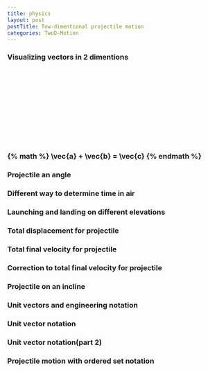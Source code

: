 ```yaml
---
title: physics
layout: post
postTitle: Tow-dimentional projectile motion
categories: TwoD-Motion
---
```


### Visualizing vectors in 2 dimentions

<div class="row">
  <div class="col-sm-6">
    <div id="svg01"></div>
  </div>
  <div class="col-sm-6">
    <br><br><br><br><br><br><br><br><br><br>
    <h3>
    {% math %}
     \vec{a} + \vec{b} = \vec{c}
    {% endmath %}
    </h3>
  </div>
</div>

### Projectile an angle

### Different way to determine time in air

### Launching and landing on different elevations

### Total displacement for projectile

### Total final velocity for projectile

### Correction to  total final velocity for projectile

### Projectile on an incline

### Unit vectors and engineering notation

### Unit vector notation

### Unit vector notation(part 2)

### Projectile motion with ordered set notation  
 

<script type="text/javascript" src="http://cdn.mathjax.org/mathjax/latest/MathJax.js?config=TeX-AMS-MML_SVG"></script>
<script src="http://d3js.org/d3.v3.min.js" charset="utf-8"></script>
<script>

  

  var pi = Math.PI;
  var aDegree = pi/180;
  
  // Point Object
  function Point(x, y){
    this.x = x;
    this.y = y;
    return this;
  };

  var endPoint = new Point();

  var x0 = y0 = 0;
  /* ベクトル線　描画関数　*/
  function drawVector(svg,x0,y0,angles,length,color,name){

    var vectorData = [];
    var radians = angles * aDegree;
    var radians1 = pi + radians + pi/6;
    var radians2 = pi + radians - pi/6;

    // 終点の座標
    endPoint.x = Math.floor(Math.cos(radians)*length)+x0;
    endPoint.y = Math.floor(Math.sin(radians)*length)+y0;

    vectorData.push(new Point(x0,y0));
    vectorData.push(new Point(endPoint.x,endPoint.y));
    vectorData.push(new Point(
      endPoint.x+Math.floor(Math.cos(radians1)*10),
      endPoint.y+Math.floor(Math.sin(radians1)*10)
      ));
    vectorData.push(new Point(endPoint.x,endPoint.y));
    vectorData.push(new Point(
      endPoint.x+Math.floor(Math.cos(radians2)*10),
      endPoint.y+Math.floor(Math.sin(radians2)*10)
      ));

    var vectorArrow = d3.svg.line()
        .x(function(d) { return xScale(d.x); })
        .y(function(d) { return yScale(d.y); })
        .interpolate("linear");

    svg.append("path")
          .attr("d", vectorArrow(vectorData))
          .attr("stroke", function(){return color})
          .attr("class","vector")
          .attr("stroke-width", 2)
          .attr("fill", "none");   
 
    /* texts */  
 //   var delta = Math.abs(angles) <= 90 ? 10 : -10;  
    var delta = 0;
 
    svg.append("text")
      .attr("class","text")
      .attr("x",function(){
        return xScale(Math.floor(Math.cos(radians)*length/2)+x0)
      })
      .attr("y",function(d){
        return yScale(Math.floor(Math.sin(radians)*length/2)+y0)
      })
      .text(name)
      .attr("stroke","#fff")
      .attr("font-size","16px")
      .style("fill","white");   

   svg.append("text")
      .attr("class","text")
      .attr("x",function(){
        return xScale(Math.floor(Math.cos(radians)*length/2)+x0-3)
      })
      .attr("y",function(d){
        return yScale(Math.floor(Math.sin(radians)*length/2)+y0+10)
      })
      .text("→")
      .attr("stroke","#fff")
      .attr("font-size","16px")
      .style("fill","white");   


  };

  var height = 500;
  var width = 500;
  
  var xScale = d3.scale.linear()
                       .domain([-200,200])
                       .range([50,450]);
  
  var yScale = d3.scale.linear()
                       .domain([200,-200])
                       .range([50,450]);                       

/**
  2-dimentional vectors
*/

var svg01 = d3.select("#svg01")
                .append("svg")
                .attr("height",height)
                .attr("width",width);

  svg01
  .append("foreignObject")
  .attr("class","fo")
  .attr("height",200)
  .attr("width",200)
  .attr("x",0)
  .attr("y",200)
  .text("$$ \\frac{1}{2} \\centerdot \\Delta (\\vec{a})^2$$") 
  ;   

  // left right              
  drawVector(svg01,-150,150,180,50,"gold","a");
  drawVector(svg01,-140,150,0,50,"gold","b");               
  // up down
  drawVector(svg01,100,160,90,50,"gold","a");
  drawVector(svg01,100,150,-90,50,"gold","b");  

  drawVector(svg01,-150,-100,30,150,"red","a");
  drawVector(svg01,endPoint.x,endPoint.y,-10,100,"lime","b");  
  drawVector(svg01,-150,-100,14,235,"gold","c");


  var textData = [
    {"x":-150,"y":190,"text":"one dimention vectors"},
    {"x":-150,"y":0,"text":"two dimentions vectors"}
  ];

  svg01.selectAll(".msg")
       .data(textData)
       .enter()
       .append("text")
       .attr("class","msg")
       .attr("x",function(d){ return xScale(d.x) })
       .attr("y",function(d){ return yScale(d.y) })
      .text(function(d){return d.text })
      .attr("stroke","#fff")
      .attr("font-size","18px")
      .style("fill","white"); 


</script>
